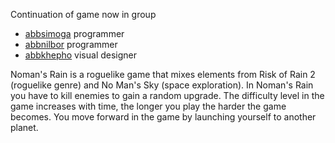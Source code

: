 Continuation of game now in group

* [abbsimoga](https://github.com/abbsimoga) programmer
* [abbnilbor](https://github.com/nilbor) programmer
* [abbkhepho](https://github.com/abbkhepho) visual designer

Noman's Rain is a roguelike game that mixes elements from Risk of Rain 2 (roguelike genre) and No Man's Sky (space exploration). In Noman's Rain you have to kill enemies to gain a random upgrade. The difficulty level in the game increases with time, the longer you play the harder the game becomes. You move forward in the game by launching yourself to another planet.
